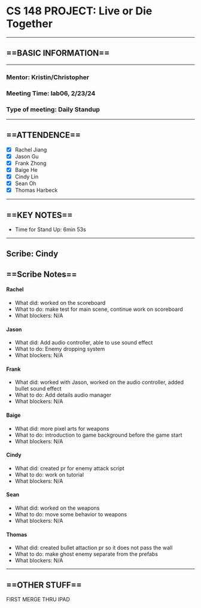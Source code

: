 # CS 148 PROJECT: Live or Die Together
_____________________________________________________________________________
## ==BASIC INFORMATION==
_____________________________________________________________________________
### Mentor: Kristin/Christopher
### Meeting Time: lab06, 2/23/24
### Type of meeting: Daily Standup
_____________________________________________________________________________
## ==ATTENDENCE==
- [x] Rachel Jiang
- [x] Jason Gu
- [x] Frank Zhong
- [x] Baige He
- [x] Cindy Lin
- [x] Sean Oh
- [x] Thomas Harbeck
_____________________________________________________________________________

## ==KEY NOTES==
 - Time for Stand Up: 6min 53s
_____________________________________________________________________________

## Scribe: Cindy

## ==Scribe Notes==

#### Rachel
- What did: worked on the scoreboard
- What to do: make test for main scene, continue work on scoreboard
- What blockers: N/A

#### Jason
- What did: Add audio controller, able to use sound effect
- What to do: Enemy dropping system
- What blockers: N/A

#### Frank
- What did: worked with Jason, worked on the audio controller, added bullet sound effect
- What to do: Add details audio manager
- What blockers: N/A

#### Baige
- What did: more pixel arts for weapons
- What to do: introduction to game background before the game start
- What blockers: N/A

#### Cindy
- What did: created pr for enemy attack script
- What to do: work on tutorial
- What blockers: N/A

#### Sean
- What did: worked on the weapons
- What to do: move some behavior to weapons
- What blockers: N/A

#### Thomas
- What did: created bullet attaction pr so it does not pass the wall
- What to do: make ghost enemy separate from the prefabs
- What blockers: N/A
_____________________________________________________________________________

## ==OTHER STUFF==
FIRST MERGE THRU IPAD
